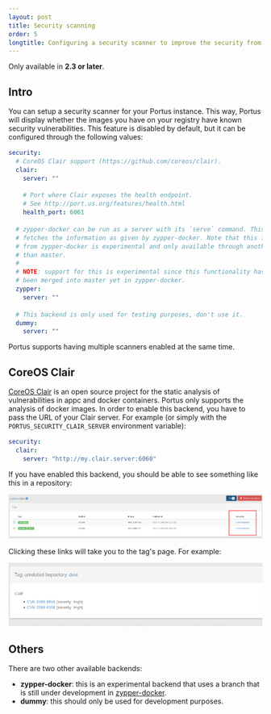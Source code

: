 ```yaml
---
layout: post
title: Security scanning
order: 5
longtitle: Configuring a security scanner to improve the security from your images
---
```


<div class="alert alert-info">
  Only available in <strong>2.3 or later</strong>.
</div>

## Intro

You can setup a security scanner for your Portus instance. This way, Portus will
display whether the images you have on your registry have known security
vulnerabilities. This feature is disabled by default, but it can be configured
through the following values:

```yaml
security:
  # CoreOS Clair support (https://github.com/coreos/clair).
  clair:
    server: ""

    # Port where Clair exposes the health endpoint.
    # See http://port.us.org/features/health.html
    health_port: 6061

  # zypper-docker can be run as a server with its `serve` command. This backend
  # fetches the information as given by zypper-docker. Note that this feature
  # from zypper-docker is experimental and only available through another branch
  # than master.
  #
  # NOTE: support for this is experimental since this functionality has not
  # been merged into master yet in zypper-docker.
  zypper:
    server: ""

  # This backend is only used for testing purposes, don't use it.
  dummy:
    server: ""
```

Portus supports having multiple scanners enabled at the same time.

## CoreOS Clair

[CoreOS Clair](https://coreos.com/clair/docs/latest/) is an open source project for the static analysis of
vulnerabilities in appc and docker containers. Portus only supports the analysis
of docker images. In order to enable this backend, you have to pass the URL of
your Clair server. For example (or simply with the
`PORTUS_SECURITY_CLAIR_SERVER` environment variable):

```yaml
security:
  clair:
    server: "http://my.clair.server:6060"
```

If you have enabled this backend, you should be able to see something like this
in a repository:

![Repository page with vulnerabilities highlighted](/build/images/docs/security.png)

Clicking these links will take you to the tag's page. For example:

![Tag page with Clair vulnerabilities](/build/images/docs/tag-vulnerabilities.png)

## Others

There are two other available backends:

- **zypper-docker**: this is an experimental backend that uses a branch that is
  still under development in [zypper-docker](https://github.com/SUSE/zypper-docker).
- **dummy**: this should only be used for development purposes.
